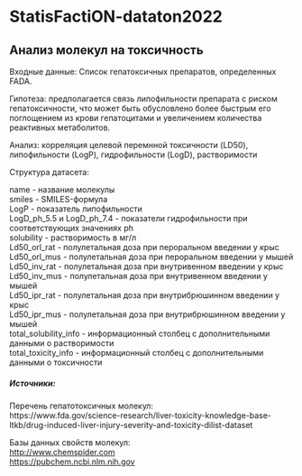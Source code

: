 # StatisFactiON-dataton2022
<h2>Анализ молекул на токсичность</h2>
<div><p>Входные данные: Список гепатоксичных препаратов, определенных FADA.</p>
<p>Гипотеза: предполагается связь липофильности препарата с риском гепатоксичности, что может быть обусловлено более быстрым его поглощением из крови гепатоцитами и увеличением количества реактивных метаболитов.</p>
<p>Анализ: корреляция целевой перемнной токсичности (LD50), липофильности (LogP), гидрофильности (LogD), растворимости</p></div>
<div><p>Структура датасета:</p>
name - название молекулы<br>
smiles - SMILES-формула<br>
LogP - показатель липофильности<br>
LogD_ph_5.5 и LogD_ph_7.4 - показатели гидрофильности при соответствующих значениях ph<br>
solubility - растворимость в мг/л<br>
Ld50_orl_rat - полулетальная доза при пероральном введении у крыс<br>
Ld50_orl_mus - полулетальная доза при пероральном введении у мышей<br>
Ld50_inv_rat - полулетальная доза при внутривенном введении у крыс<br>
Ld50_inv_mus - полулетальная доза при внутривенном введении у мышей<br>
Ld50_ipr_rat - полулетальная доза при внутрибрюшинном введении у крыс<br>
Ld50_ipr_mus - полулетальная доза при внутрибрюшинном введении у мышей<br></div>
<div>total_solubility_info - информационный столбец с дополнительными данными о растворимости<br>
total_toxicity_info - информационный столбец с дополнительными данными о токсичности</div>
<h5>Источники:</h5>
<div>Перечень гепатотоксичных молекул:<br> https://www.fda.gov/science-research/liver-toxicity-knowledge-base-ltkb/drug-induced-liver-injury-severity-and-toxicity-dilist-dataset  

Базы данных свойств молекул:<br>
http://www.chemspider.com<br>
https://pubchem.ncbi.nlm.nih.gov
  </div>
